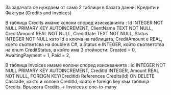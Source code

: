 За задачата се нуждаем от само 2 таблици в базата данни: Кредити и Фактури (Credits and Invoices)

В таблица Credits имаме колони според изискванията : Id INTEGER NOT NULL PRIMARY KEY AUTOINCREMENT,
                                                     ClientName TEXT NOT NULL,
                                                     CreditAmount REAL NOT NULL,
                                                     CreditDate TEXT NOT NULL,
                                                     Status INTEGER NOT NULL
като Id е ключа на таблицата, 
     CreditAmount е REAL, което съответсва на double в C#, 
     а Status е INTEGER, който съответства на enum CreditStatus, в който има 3 стойности: Created = 0,
                                                                                          AwaitingPayment = 1,
                                                                                          Paid = 2,

В таблица Invoices имаме колони според изискванията : Id INTEGER NOT NULL PRIMARY KEY AUTOINCREMENT,
                                                      CreditId INTEGER,
                                                      Amount REAL NOT NULL,
                                                      FOREIGN KEY(CreditId) References Credits(Id) ON DELETE Cascade,
както и колона CreditId, която е foreign key към таблица Credits. Връзката Credits -> Invoices e one-to-many
